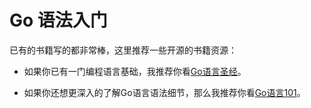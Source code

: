 # Go 语法入门

已有的书籍写的都非常棒，这里推荐一些开源的书籍资源：

- 如果你已有一门编程语言基础，我推荐你看[Go语言圣经](https://gopl-zh.github.io/)。

- 如果你还想更深入的了解Go语言语法细节，那么我推荐你看[Go语言101](https://gfw.go101.org/)。


